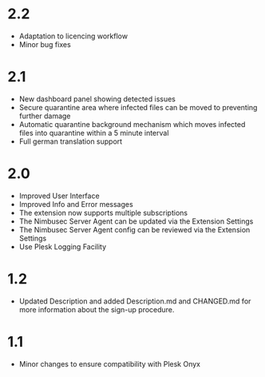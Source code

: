 # 2.2

* Adaptation to licencing workflow
* Minor bug fixes

# 2.1

* New dashboard panel showing detected issues
* Secure quarantine area where infected files can be moved to preventing further damage
* Automatic quarantine background mechanism which moves infected files into quarantine within a 5 minute interval 
* Full german translation support


# 2.0

* Improved User Interface
* Improved Info and Error messages
* The extension now supports multiple subscriptions
* The Nimbusec Server Agent can be updated via the Extension Settings
* The Nimbusec Server Agent config can be reviewed via the Extension Settings
* Use Plesk Logging Facility

# 1.2

*  Updated Description and added Description.md and CHANGED.md for more information about the sign-up procedure.

# 1.1

*  Minor changes to ensure compatibility with Plesk Onyx
